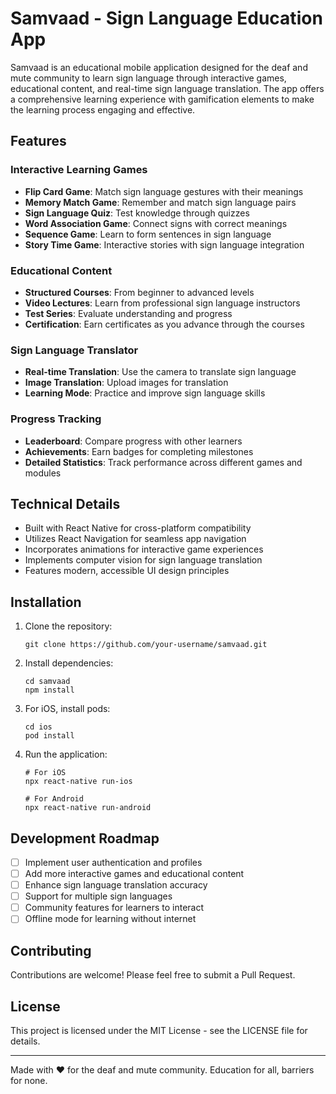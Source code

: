 # Samvaad - Sign Language Education App

Samvaad is an educational mobile application designed for the deaf and mute community to learn sign language through interactive games, educational content, and real-time sign language translation. The app offers a comprehensive learning experience with gamification elements to make the learning process engaging and effective.

## Features

### Interactive Learning Games

- **Flip Card Game**: Match sign language gestures with their meanings
- **Memory Match Game**: Remember and match sign language pairs
- **Sign Language Quiz**: Test knowledge through quizzes
- **Word Association Game**: Connect signs with correct meanings
- **Sequence Game**: Learn to form sentences in sign language
- **Story Time Game**: Interactive stories with sign language integration

### Educational Content

- **Structured Courses**: From beginner to advanced levels
- **Video Lectures**: Learn from professional sign language instructors
- **Test Series**: Evaluate understanding and progress
- **Certification**: Earn certificates as you advance through the courses

### Sign Language Translator

- **Real-time Translation**: Use the camera to translate sign language
- **Image Translation**: Upload images for translation
- **Learning Mode**: Practice and improve sign language skills

### Progress Tracking

- **Leaderboard**: Compare progress with other learners
- **Achievements**: Earn badges for completing milestones
- **Detailed Statistics**: Track performance across different games and modules

## Technical Details

- Built with React Native for cross-platform compatibility
- Utilizes React Navigation for seamless app navigation
- Incorporates animations for interactive game experiences
- Implements computer vision for sign language translation
- Features modern, accessible UI design principles

## Installation

1. Clone the repository:
   ```
   git clone https://github.com/your-username/samvaad.git
   ```

2. Install dependencies:
   ```
   cd samvaad
   npm install
   ```

3. For iOS, install pods:
   ```
   cd ios
   pod install
   ```

4. Run the application:
   ```
   # For iOS
   npx react-native run-ios
   
   # For Android
   npx react-native run-android
   ```

## Development Roadmap

- [ ] Implement user authentication and profiles
- [ ] Add more interactive games and educational content
- [ ] Enhance sign language translation accuracy
- [ ] Support for multiple sign languages
- [ ] Community features for learners to interact
- [ ] Offline mode for learning without internet

## Contributing

Contributions are welcome! Please feel free to submit a Pull Request.

## License

This project is licensed under the MIT License - see the LICENSE file for details.

---

Made with ❤️ for the deaf and mute community. Education for all, barriers for none.
